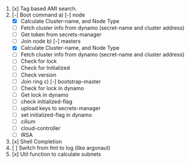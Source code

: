 1) [x] Tag based AMI search.
2) [-] Boot command
  a) [-] node
    - [x] Calculate Cluster-name, and Node Type
    - [ ] Fetch cluster info from dynamo (secret-name and cluster address)
    - [ ] Get token from secrets-manager
    - [ ] Join node
  b) [-] masters
    - [x] Calculate Cluster-name, and Node Type
    - [ ] Fetch cluster info from dynamo (secret-name and cluster address)
    - [ ] Check for lock
    - [ ] Check for Initialized
    - [ ] Check version
    - [ ] Join ring
  c) [-] bootstrap-master
    - [ ] Check for lock in dynamo
    - [ ] Get lock in dynamo
    - [ ] check initialized-flag
    - [ ] upload keys to secrets-manager
    - [ ] set initialized-flag in dynamo
    - [ ] cilium
    - [ ] cloud-controller
    - [ ] IRSA
3) [x] Shell Completion
4) [ ] Switch from fmt to log (like argonaut)
5) [x] Util function to calculate subnets
